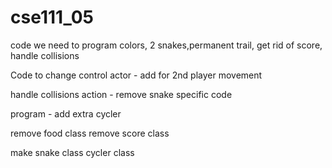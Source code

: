 # cse111_05
code we need to program
colors, 2 snakes,permanent trail, get rid of score, handle collisions

Code to change 
control actor - add for 2nd player movement

handle collisions action - remove snake specific code

program - add extra cycler

remove food class
remove score class

make snake class cycler class


